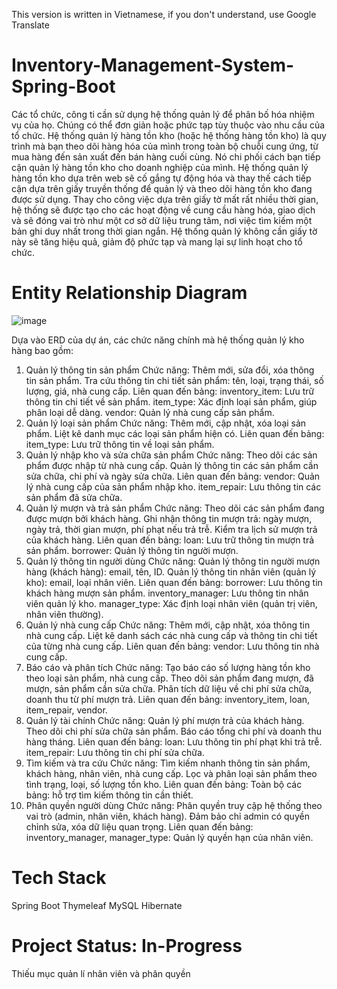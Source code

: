This version is written in Vietnamese, if you don't understand, use Google Translate
# Inventory-Management-System-Spring-Boot
Các tổ chức, công ti cần sử dụng hệ thống quản lý để phân bố hóa nhiệm vụ của họ. Chúng có thể đơn giản hoặc phức tạp tùy thuộc vào nhu cầu của tổ chức. Hệ thống quản lý hàng tồn kho (hoặc hệ thống hàng tồn kho) là quy trình mà bạn theo dõi hàng hóa của mình trong toàn bộ chuỗi cung ứng, từ mua hàng đến sản xuất đến bán hàng cuối cùng. Nó chi phối cách bạn tiếp cận quản lý hàng tồn kho cho doanh nghiệp của mình.
Hệ thống quản lý hàng tồn kho dựa trên web sẽ cố gắng tự động hóa và thay thế cách tiếp cận dựa trên giấy truyền thống để quản lý và theo dõi hàng tồn kho đang được sử dụng. Thay cho công việc dựa trên giấy tờ mất rất nhiều thời gian, hệ thống sẽ được tạo cho các hoạt động về cung cầu hàng hóa, giao dịch và sẽ đóng vai trò như một cơ sở dữ liệu trung tâm, nơi việc tìm kiếm một bản ghi duy nhất trong thời gian ngắn. Hệ thống quản lý không cần giấy tờ này sẽ tăng hiệu quả, giảm độ phức tạp và mang lại sự linh hoạt cho tổ chức.
# Entity Relationship Diagram
![image](https://github.com/user-attachments/assets/59718a5f-7ce2-48d1-a9af-732e1f4c36d0)

Dựa vào ERD của dự án, các chức năng chính mà hệ thống quản lý kho hàng bao gồm:
1. Quản lý thông tin sản phẩm
Chức năng:
Thêm mới, sửa đổi, xóa thông tin sản phẩm.
Tra cứu thông tin chi tiết sản phẩm: tên, loại, trạng thái, số lượng, giá, nhà cung cấp.
Liên quan đến bảng:
inventory_item: Lưu trữ thông tin chi tiết về sản phẩm.
item_type: Xác định loại sản phẩm, giúp phân loại dễ dàng.
vendor: Quản lý nhà cung cấp sản phẩm.
2. Quản lý loại sản phẩm
Chức năng:
Thêm mới, cập nhật, xóa loại sản phẩm.
Liệt kê danh mục các loại sản phẩm hiện có.
Liên quan đến bảng:
item_type: Lưu trữ thông tin về loại sản phẩm.
3. Quản lý nhập kho và sửa chữa sản phẩm
Chức năng:
Theo dõi các sản phẩm được nhập từ nhà cung cấp.
Quản lý thông tin các sản phẩm cần sửa chữa, chi phí và ngày sửa chữa.
Liên quan đến bảng:
vendor: Quản lý nhà cung cấp của sản phẩm nhập kho.
item_repair: Lưu thông tin các sản phẩm đã sửa chữa.
4. Quản lý mượn và trả sản phẩm
Chức năng:
Theo dõi các sản phẩm đang được mượn bởi khách hàng.
Ghi nhận thông tin mượn trả: ngày mượn, ngày trả, thời gian mượn, phí phạt nếu trả trễ.
Kiểm tra lịch sử mượn trả của khách hàng.
Liên quan đến bảng:
loan: Lưu trữ thông tin mượn trả sản phẩm.
borrower: Quản lý thông tin người mượn.
5. Quản lý thông tin người dùng
Chức năng:
Quản lý thông tin người mượn hàng (khách hàng): email, tên, ID.
Quản lý thông tin nhân viên (quản lý kho): email, loại nhân viên.
Liên quan đến bảng:
borrower: Lưu thông tin khách hàng mượn sản phẩm.
inventory_manager: Lưu thông tin nhân viên quản lý kho.
manager_type: Xác định loại nhân viên (quản trị viên, nhân viên thường).
6. Quản lý nhà cung cấp
Chức năng:
Thêm mới, cập nhật, xóa thông tin nhà cung cấp.
Liệt kê danh sách các nhà cung cấp và thông tin chi tiết của từng nhà cung cấp.
Liên quan đến bảng:
vendor: Lưu thông tin nhà cung cấp.
7. Báo cáo và phân tích
Chức năng:
Tạo báo cáo số lượng hàng tồn kho theo loại sản phẩm, nhà cung cấp.
Theo dõi sản phẩm đang mượn, đã mượn, sản phẩm cần sửa chữa.
Phân tích dữ liệu về chi phí sửa chữa, doanh thu từ phí mượn trả.
Liên quan đến bảng:
inventory_item, loan, item_repair, vendor.
8. Quản lý tài chính
Chức năng:
Quản lý phí mượn trả của khách hàng.
Theo dõi chi phí sửa chữa sản phẩm.
Báo cáo tổng chi phí và doanh thu hàng tháng.
Liên quan đến bảng:
loan: Lưu thông tin phí phạt khi trả trễ.
item_repair: Lưu thông tin chi phí sửa chữa.
9. Tìm kiếm và tra cứu
Chức năng:
Tìm kiếm nhanh thông tin sản phẩm, khách hàng, nhân viên, nhà cung cấp.
Lọc và phân loại sản phẩm theo tình trạng, loại, số lượng tồn kho.
Liên quan đến bảng:
Toàn bộ các bảng: hỗ trợ tìm kiếm thông tin cần thiết.
10. Phân quyền người dùng
Chức năng:
Phân quyền truy cập hệ thống theo vai trò (admin, nhân viên, khách hàng).
Đảm bảo chỉ admin có quyền chỉnh sửa, xóa dữ liệu quan trọng.
Liên quan đến bảng:
inventory_manager, manager_type: Quản lý quyền hạn của nhân viên.
# Tech Stack
Spring Boot
Thymeleaf
MySQL
Hibernate
# Project Status: In-Progress
Thiếu mục quản lí nhân viên và phân quyền
